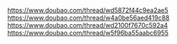 https://www.doubao.com/thread/wd5872f44c9ea2ae5
https://www.doubao.com/thread/w4a0be56aed419c88
https://www.doubao.com/thread/wd2100f7670c592a4
https://www.doubao.com/thread/w5f96ba55aabc6955